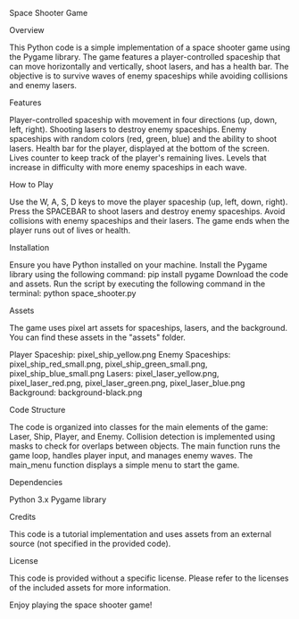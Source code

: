 Space Shooter Game

Overview

This Python code is a simple implementation of a space shooter game using the Pygame library. The game features a player-controlled spaceship that can move horizontally and vertically, shoot lasers, and has a health bar. The objective is to survive waves of enemy spaceships while avoiding collisions and enemy lasers.

Features

Player-controlled spaceship with movement in four directions (up, down, left, right).
Shooting lasers to destroy enemy spaceships.
Enemy spaceships with random colors (red, green, blue) and the ability to shoot lasers.
Health bar for the player, displayed at the bottom of the screen.
Lives counter to keep track of the player's remaining lives.
Levels that increase in difficulty with more enemy spaceships in each wave.

How to Play

Use the W, A, S, D keys to move the player spaceship (up, left, down, right).
Press the SPACEBAR to shoot lasers and destroy enemy spaceships.
Avoid collisions with enemy spaceships and their lasers.
The game ends when the player runs out of lives or health.

Installation

Ensure you have Python installed on your machine.
Install the Pygame library using the following command:
pip install pygame
Download the code and assets.
Run the script by executing the following command in the terminal:
python space_shooter.py

Assets

The game uses pixel art assets for spaceships, lasers, and the background. You can find these assets in the "assets" folder.

Player Spaceship: pixel_ship_yellow.png
Enemy Spaceships: pixel_ship_red_small.png, pixel_ship_green_small.png, pixel_ship_blue_small.png
Lasers: pixel_laser_yellow.png, pixel_laser_red.png, pixel_laser_green.png, pixel_laser_blue.png
Background: background-black.png

Code Structure

The code is organized into classes for the main elements of the game: Laser, Ship, Player, and Enemy.
Collision detection is implemented using masks to check for overlaps between objects.
The main function runs the game loop, handles player input, and manages enemy waves.
The main_menu function displays a simple menu to start the game.

Dependencies

Python 3.x
Pygame library

Credits

This code is a tutorial implementation and uses assets from an external source (not specified in the provided code).

License

This code is provided without a specific license. Please refer to the licenses of the included assets for more information.

Enjoy playing the space shooter game!
